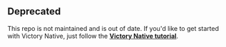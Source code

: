 ## Deprecated

This repo is not maintained and is out of date. If you'd like to get started with Victory Native, just follow the **[Victory Native tutorial](http://formidable.com/open-source/victory/docs/native)**.
